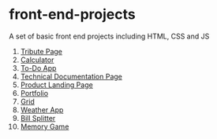 # front-end-projects
A set of basic front end projects including HTML, CSS and JS

01) [Tribute Page](https://shubham-purohit.github.io/front-end-projects/tribute-page/index.html)
02) [Calculator](https://shubham-purohit.github.io/front-end-projects/calculator/index.html)
03) [To-Do App](https://shubham-purohit.github.io/front-end-projects/todo_app/index.html)
04) [Technical Documentation Page](https://shubham-purohit.github.io/front-end-projects/documentation-page/index.html)
05) [Product Landing Page](https://shubham-purohit.github.io/front-end-projects/landing-page/index.html)
06) [Portfolio](https://shubham-purohit.github.io/front-end-projects/portfolio/index.html)
07) [Grid](https://shubham-purohit.github.io/front-end-projects/grid/index.html)
08) [Weather App](https://shubham-purohit.github.io/front-end-projects/weather-app/index.html)
09) [Bill Splitter](https://shubham-purohit.github.io/front-end-projects/bill-splitter/index.html)
10) [Memory Game](https://shubham-purohit.github.io/front-end-projects/memory-game/index.html) 